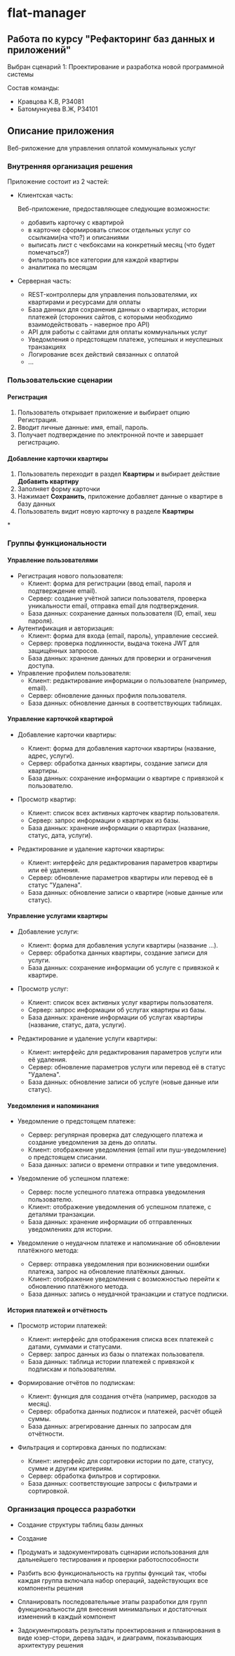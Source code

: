 # flat-manager

## Работа по курсу "Рефакторинг баз данных и приложений"
Выбран сценарий 1: Проектирование и разработка новой программной системы

Состав команды:
* Кравцова К.В, P34081
* Батомункуева В.Ж, P34101

## Описание приложения

Веб-риложение для управления оплатой коммунальных услуг

### Внутренняя организация решения

Приложение состоит из 2 частей:
* Клиентская часть:
    
  Веб-приложение, предоставляющее следующие возможности:
    * добавить карточку с квартирой
    * в карточке сформировать список отдельных услуг со ссылками(на что?) и описаниями
    * выписать лист с чекбоксами на конкретный месяц (что будет помечаться?)
    * фильтровать все категории для каждой квартиры 
    * аналитика по месяцам 


* Серверная часть:
  * REST-контроллеры для управления пользователями, их квартирами и ресурсами для оплаты
  * База данных для сохранения данных о квартирах, истории платежей (сторонних сайтов, с которыми необходимо взаимодействовать - наверное про API)
  * API для работы с сайтами для оплаты коммунальных услуг
  * Уведомления о предстоящем платеже, успешных и неуспешных транзакциях
  * Логирование всех действий связанных с оплатой
  * ...

### Пользовательские сценарии
#### Регистрация
1. Пользователь открывает приложение и выбирает опцию Регистрация.
2. Вводит личные данные: имя, email, пароль.
3. Получает подтверждение по электронной почте и завершает регистрацию.

#### Добавление карточки квартиры
1. Пользователь переходит в раздел **Квартиры** и выбирает действие **Добавить квартиру**
2. Заполняет форму карточки
3. Нажимает **Сохранить**, приложение добавляет данные о квартире в базу данных
4. Пользователь видит новую карточку в разделе **Квартиры**



[//]: # (#### Неавторизованный пользователь)

[//]: # (* Зарегистрироваться/войти)

[//]: # ()
[//]: # (#### Авторизованный пользователь)

[//]: # (* Управлять карточкой квартиры)

[//]: # (* Управлять услугами)

[//]: # (* Посмотреть данные о платежах с возможность сортировки и фильтрации)
* 


### Группы функциональности
#### Управление пользователями
* Регистрация нового пользователя:
  * Клиент: форма для регистрации (ввод email, пароля и подтверждение email). 
  * Сервер: создание учётной записи пользователя, проверка уникальности email, отправка email для подтверждения. 
  * База данных: сохранение данных пользователя (ID, email, хеш пароля).
* Аутентификация и авторизация:
  * Клиент: форма для входа (email, пароль), управление сессией. 
  * Сервер: проверка подлинности, выдача токена JWT для защищённых запросов. 
  * База данных: хранение данных для проверки и ограничения доступа.
* Управление профилем пользователя:
  * Клиент: редактирование информации о пользователе (например, email). 
  * Сервер: обновление данных профиля пользователя. 
  * База данных: обновление данных в соответствующих таблицах.


#### Управление карточкой квартирой
* Добавление карточки квартиры:
  * Клиент: форма для добавления карточки квартиры (название, адрес, услуги).
  * Сервер: обработка данных квартиры, создание записи для квартиры. 
  * База данных: сохранение информации о квартире с привязкой к пользователю.
  
* Просмотр квартир:
  * Клиент: список всех активных карточек квартир пользователя. 
  * Сервер: запрос информации о квартирах из базы. 
  * База данных: хранение информации о квартирах (название, статус, дата, услуги).
  
* Редактирование и удаление карточки квартиры:
  * Клиент: интерфейс для редактирования параметров квартиры или её удаления. 
  * Сервер: обновление параметров квартиры или перевод её в статус "Удалена". 
  * База данных: обновление записи о квартире (новые данные или статус).


#### Управление услугами квартиры
* Добавление услуги:
  * Клиент: форма для добавления услуги квартиры (название ...).
  * Сервер: обработка данных квартиры, создание записи для услуги.
  * База данных: сохранение информации об услуге с привязкой к квартире.

* Просмотр услуг:
  * Клиент: список всех активных услуг квартиры пользователя.
  * Сервер: запрос информации об услугах квартиры из базы.
  * База данных: хранение информации об услугах квартиры (название, статус, дата, услуги).

* Редактирование и удаление услуги квартиры:
  * Клиент: интерфейс для редактирования параметров услуги или её удаления.
  * Сервер: обновление параметров услуги или перевод её в статус "Удалена".
  * База данных: обновление записи об услуге (новые данные или статус).


#### Уведомления и напоминания
* Уведомление о предстоящем платеже:
  * Сервер: регулярная проверка дат следующего платежа и создание уведомления за день до оплаты. 
  * Клиент: отображение уведомления (email или пуш-уведомление) о предстоящем списании. 
  * База данных: записи о времени отправки и типе уведомления.
  
* Уведомление об успешном платеже:
  * Сервер: после успешного платежа отправка уведомления пользователю. 
  * Клиент: отображение уведомления об успешном платеже, с деталями транзакции.
  * База данных: хранение информации об отправленных уведомлениях для истории.
  
* Уведомление о неудачном платеже и напоминание об обновлении платёжного метода:
  * Сервер: отправка уведомления при возникновении ошибки платежа, запрос на обновление платёжных данных. 
  * Клиент: отображение уведомления с возможностью перейти к обновлению платёжного метода. 
  * База данных: запись о неудачной транзакции и статусе подписки.


#### История платежей и отчётность
* Просмотр истории платежей:
  * Клиент: интерфейс для отображения списка всех платежей с датами, суммами и статусами. 
  * Сервер: запрос данных из базы о платежах пользователя. 
  * База данных: таблица истории платежей с привязкой к подпискам и пользователям.
  
* Формирование отчётов по подпискам:
  * Клиент: функция для создания отчёта (например, расходов за месяц). 
  * Сервер: обработка данных подписок и платежей, расчёт общей суммы. 
  * База данных: агрегирование данных по запросам для отчётности.
  
* Фильтрация и сортировка данных по подпискам:
  * Клиент: интерфейс для сортировки истории по дате, статусу, сумме и другим критериям. 
  * Сервер: обработка фильтров и сортировки. 
  * База данных: соответствующие запросы с фильтрами и сортировкой.



### Организация процесса разработки
* Создание структуры таблиц базы данных
* Создание 


* Продумать и задокументировать сценарии использования для дальнейшего тестирования и
проверки работоспособности
* Разбить всю функциональность на группы функций так, чтобы каждая группа включала
набор операций, задействующих все компоненты решения
* Спланировать последовательные этапы разработки для групп функциональности для
внесения минимальных и достаточных изменений в каждый компонент
* Задокументировать результаты проектирования и планирования в виде юзер-стори, дерева
задач, и диаграмм, показывающих архитектуру решения
